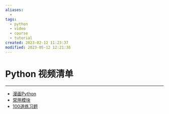 ```yaml
---
aliases:
  - 
tags:
  - python
  - video
  - course
  - tutorial
created: 2023-02-12 11:23:37
modified: 2023-05-12 12:21:38
---
```


# Python 视频清单

---

* [漫画Python](https://www.bilibili.com/video/BV1sA411674Q)
* [常用模块](https://www.bilibili.com/video/BV12m4y1m7aL)
* [100道练习题](https://www.bilibili.com/video/BV1P14y1L7kP)

